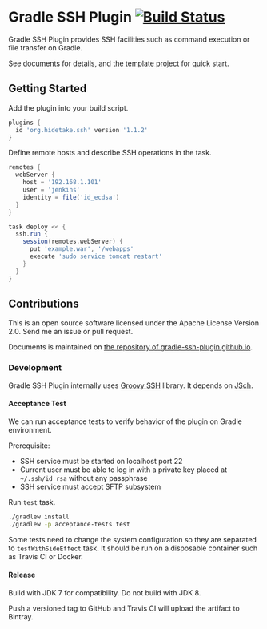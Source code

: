 Gradle SSH Plugin [![Build Status](https://travis-ci.org/int128/gradle-ssh-plugin.svg?branch=master)](https://travis-ci.org/int128/gradle-ssh-plugin)
=================

Gradle SSH Plugin provides SSH facilities such as command execution or file transfer on Gradle.

See [documents](https://gradle-ssh-plugin.github.io) for details,
and [the template project](https://github.com/gradle-ssh-plugin/template) for quick start.


Getting Started
---------------

Add the plugin into your build script.

```groovy
plugins {
  id 'org.hidetake.ssh' version '1.1.2'
}
```

Define remote hosts and describe SSH operations in the task.

```groovy
remotes {
  webServer {
    host = '192.168.1.101'
    user = 'jenkins'
    identity = file('id_ecdsa')
  }
}

task deploy << {
  ssh.run {
    session(remotes.webServer) {
      put 'example.war', '/webapps'
      execute 'sudo service tomcat restart'
    }
  }
}
```

Contributions
-------------

This is an open source software licensed under the Apache License Version 2.0.
Send me an issue or pull request.

Documents is maintained on [the repository of gradle-ssh-plugin.github.io](https://github.com/gradle-ssh-plugin/gradle-ssh-plugin.github.io).

### Development

Gradle SSH Plugin internally uses [Groovy SSH](https://github.com/int128/groovy-ssh) library.
It depends on [JSch](http://www.jcraft.com/jsch/).

#### Acceptance Test

We can run acceptance tests to verify behavior of the plugin on Gradle environment.

Prerequisite:

* SSH service must be started on localhost port 22
* Current user must be able to log in with a private key placed at `~/.ssh/id_rsa` without any passphrase
* SSH service must accept SFTP subsystem

Run `test` task.

```sh
./gradlew install
./gradlew -p acceptance-tests test
```

Some tests need to change the system configuration so they are separated to `testWithSideEffect` task.
It should be run on a disposable container such as Travis CI or Docker.

#### Release

Build with JDK 7 for compatibility. Do not build with JDK 8.

Push a versioned tag to GitHub and Travis CI will upload the artifact to Bintray.
